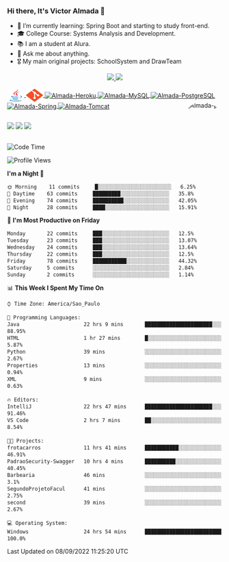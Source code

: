 ### Hi there, It's Victor Almada 👋


- 🌱 I’m currently learning: Spring Boot and starting to study front-end.
- 🎓 College Course: Systems Analysis and Development.
- 📚  I am a student at Alura.
- 💬 Ask me about anything.
- 🎖 My main original projects: SchoolSystem and DrawTeam


<div align="center">
  <a href="https://github.com/Almadavic">
  <img height="180em" src="https://github-readme-stats.vercel.app/api?username=Almadavic&show_icons=true&theme=dracula&include_all_commits=true&count_private=true"/>
  <img height="180em" src="https://github-readme-stats.vercel.app/api/top-langs/?username=Almadavic&layout=compact&langs_count=7&theme=dracula"/>
</div>
<div style="display: inline_block"><br>
  <img align="center" alt="Almada-Java" height="30" width="40" src="https://raw.githubusercontent.com/devicons/devicon/master/icons/java/java-original.svg">
  <img align="center" alt="Almada-Git" height="30" width="40" src="https://raw.githubusercontent.com/devicons/devicon/master/icons/git/git-original.svg">
  <img align="center" alt="Almada-Heroku" height="30" width="40" src="https://cdn.jsdelivr.net/gh/devicons/devicon/icons/heroku/heroku-plain-wordmark.svg" />             
  <img align="center" alt="Almada-MySQL" height="30" width="40" src="https://cdn.jsdelivr.net/gh/devicons/devicon/icons/mysql/mysql-original-wordmark.svg" />
  <img align="center" alt="Almada-PostgreSQL" height="30" width="40" src="https://cdn.jsdelivr.net/gh/devicons/devicon/icons/postgresql/postgresql-plain-wordmark.svg" />
  <img align="center" alt="Almada-Spring" height="30" width="40" src="https://cdn.jsdelivr.net/gh/devicons/devicon/icons/spring/spring-original-wordmark.svg" />
  <img align="center" alt="Almada-Tomcat" height="30" width="40" src="https://cdn.jsdelivr.net/gh/devicons/devicon/icons/tomcat/tomcat-original-wordmark.svg" />
  <img align="right" alt="Almada-pic" height="150" style="border-radius:50px;" src="https://user-images.githubusercontent.com/85299065/185514627-94fcf387-edc6-4c24-88f1-b4873ccd49e9.png">
</div>
  
  ##
 
<div> 
  <a href="https://www.youtube.com/channel/UCUrcUNA90M_ZqLEcQxd3UNA" target="_blank"><img src="https://img.shields.io/badge/YouTube-FF0000?style=for-the-badge&logo=youtube&logoColor=white" target="_blank"></a>
 <a href = "mailto:almadavic@live.com"><img src="https://img.shields.io/badge/-Gmail-%23333?style=for-the-badge&logo=gmail&logoColor=white" target="_blank"></a>
  <a href="https://www.linkedin.com/in/victoralmada/" target="_blank"><img src="https://img.shields.io/badge/-LinkedIn-%230077B5?style=for-the-badge&logo=linkedin&logoColor=white" target="_blank"></a> 
</div>

##

<!--START_SECTION:waka-->
![Code Time](http://img.shields.io/badge/Code%20Time-63%20hrs%2044%20mins-blue)

![Profile Views](http://img.shields.io/badge/Profile%20Views-31-blue)

**I'm a Night 🦉** 

```text
🌞 Morning    11 commits     █░░░░░░░░░░░░░░░░░░░░░░░░   6.25% 
🌆 Daytime    63 commits     █████████░░░░░░░░░░░░░░░░   35.8% 
🌃 Evening    74 commits     ██████████░░░░░░░░░░░░░░░   42.05% 
🌙 Night      28 commits     ████░░░░░░░░░░░░░░░░░░░░░   15.91%

```
📅 **I'm Most Productive on Friday** 

```text
Monday       22 commits     ███░░░░░░░░░░░░░░░░░░░░░░   12.5% 
Tuesday      23 commits     ███░░░░░░░░░░░░░░░░░░░░░░   13.07% 
Wednesday    24 commits     ███░░░░░░░░░░░░░░░░░░░░░░   13.64% 
Thursday     22 commits     ███░░░░░░░░░░░░░░░░░░░░░░   12.5% 
Friday       78 commits     ███████████░░░░░░░░░░░░░░   44.32% 
Saturday     5 commits      ░░░░░░░░░░░░░░░░░░░░░░░░░   2.84% 
Sunday       2 commits      ░░░░░░░░░░░░░░░░░░░░░░░░░   1.14%

```


📊 **This Week I Spent My Time On** 

```text
⌚︎ Time Zone: America/Sao_Paulo

💬 Programming Languages: 
Java                     22 hrs 9 mins       ██████████████████████░░░   88.95% 
HTML                     1 hr 27 mins        █░░░░░░░░░░░░░░░░░░░░░░░░   5.87% 
Python                   39 mins             ░░░░░░░░░░░░░░░░░░░░░░░░░   2.67% 
Properties               13 mins             ░░░░░░░░░░░░░░░░░░░░░░░░░   0.94% 
XML                      9 mins              ░░░░░░░░░░░░░░░░░░░░░░░░░   0.63%

🔥 Editors: 
IntelliJ                 22 hrs 47 mins      ██████████████████████░░░   91.46% 
VS Code                  2 hrs 7 mins        ██░░░░░░░░░░░░░░░░░░░░░░░   8.54%

🐱‍💻 Projects: 
frotacarros              11 hrs 41 mins      ███████████░░░░░░░░░░░░░░   46.91% 
PadraoSecurity-Swagger   10 hrs 4 mins       ██████████░░░░░░░░░░░░░░░   40.45% 
Barbearia                46 mins             ░░░░░░░░░░░░░░░░░░░░░░░░░   3.1% 
SegundoProjetoFacul      41 mins             ░░░░░░░░░░░░░░░░░░░░░░░░░   2.75% 
second                   39 mins             ░░░░░░░░░░░░░░░░░░░░░░░░░   2.67%

💻 Operating System: 
Windows                  24 hrs 54 mins      █████████████████████████   100.0%

```


 Last Updated on 08/09/2022 11:25:20 UTC
<!--END_SECTION:waka-->
